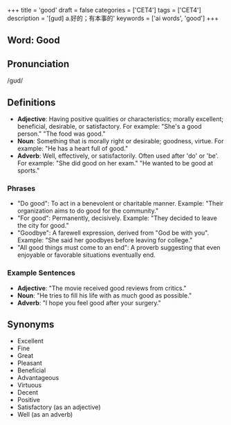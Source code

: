 +++
title = 'good'
draft = false
categories = ['CET4']
tags = ['CET4']
description = '[gud] a.好的；有本事的'
keywords = ['ai words', 'good']
+++

## Word: Good

## Pronunciation
/ɡʊd/

## Definitions
- **Adjective**: Having positive qualities or characteristics; morally excellent; beneficial, desirable, or satisfactory. For example: "She's a good person." "The food was good."
- **Noun**: Something that is morally right or desirable; goodness, virtue. For example: "He has a heart full of good."
- **Adverb**: Well, effectively, or satisfactorily. Often used after 'do' or 'be'. For example: "She did good on her exam." "He wanted to be good at sports."

### Phrases
- "Do good": To act in a benevolent or charitable manner. Example: "Their organization aims to do good for the community."
- "For good": Permanently, decisively. Example: "They decided to leave the city for good."
- "Goodbye": A farewell expression, derived from "God be with you". Example: "She said her goodbyes before leaving for college."
- "All good things must come to an end": A proverb suggesting that even enjoyable or favorable situations eventually end.

### Example Sentences
- **Adjective**: "The movie received good reviews from critics."
- **Noun**: "He tries to fill his life with as much good as possible."
- **Adverb**: "I hope you feel good after your surgery."

## Synonyms
- Excellent
- Fine
- Great
- Pleasant
- Beneficial
- Advantageous
- Virtuous
- Decent
- Positive
- Satisfactory (as an adjective)
- Well (as an adverb)
